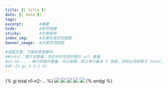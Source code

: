 ```yaml
---
title: {{ title }}
date: {{ date }}
tags:
excerpt:       #摘要
hide:          #是否隐藏
sticky:        #文章顺序
index_img:     #文章在首页封面图
banner_image:  #文章页顶部图

#组图文章，下面标签参数中，
##total：图片总数量，对应中间包含的图片 url 数量
#n1-n2-...：每行的图片数量，可以省略，默认单行最多 3 张图，求和必须相等于 total，否则按默认样式
#例：{% gi 5 3-2 %}
---
```


{% gi total n1-n2-... %}
  ![](url)
  ![](url)
  ![](url)
  ![](url)
  ![](url)
{% endgi %}